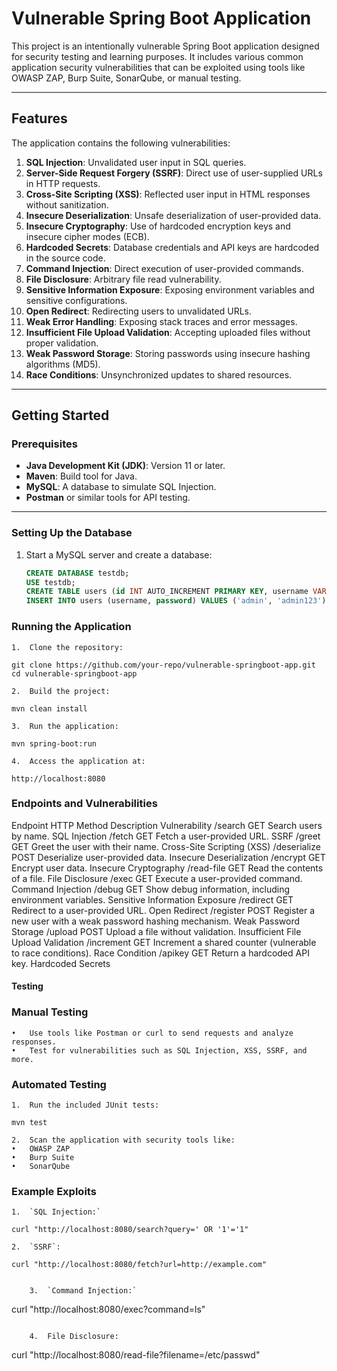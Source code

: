 
# Vulnerable Spring Boot Application

This project is an intentionally vulnerable Spring Boot application designed for security testing and learning purposes. It includes various common application security vulnerabilities that can be exploited using tools like OWASP ZAP, Burp Suite, SonarQube, or manual testing.

---

## Features

The application contains the following vulnerabilities:

1. **SQL Injection**: Unvalidated user input in SQL queries.
2. **Server-Side Request Forgery (SSRF)**: Direct use of user-supplied URLs in HTTP requests.
3. **Cross-Site Scripting (XSS)**: Reflected user input in HTML responses without sanitization.
4. **Insecure Deserialization**: Unsafe deserialization of user-provided data.
5. **Insecure Cryptography**: Use of hardcoded encryption keys and insecure cipher modes (ECB).
6. **Hardcoded Secrets**: Database credentials and API keys are hardcoded in the source code.
7. **Command Injection**: Direct execution of user-provided commands.
8. **File Disclosure**: Arbitrary file read vulnerability.
9. **Sensitive Information Exposure**: Exposing environment variables and sensitive configurations.
10. **Open Redirect**: Redirecting users to unvalidated URLs.
11. **Weak Error Handling**: Exposing stack traces and error messages.
12. **Insufficient File Upload Validation**: Accepting uploaded files without proper validation.
13. **Weak Password Storage**: Storing passwords using insecure hashing algorithms (MD5).
14. **Race Conditions**: Unsynchronized updates to shared resources.

---

## Getting Started

### Prerequisites

- **Java Development Kit (JDK)**: Version 11 or later.
- **Maven**: Build tool for Java.
- **MySQL**: A database to simulate SQL Injection.
- **Postman** or similar tools for API testing.

---

### Setting Up the Database

1. Start a MySQL server and create a database:
   ```sql
   CREATE DATABASE testdb;
   USE testdb;
   CREATE TABLE users (id INT AUTO_INCREMENT PRIMARY KEY, username VARCHAR(255), password VARCHAR(255));
   INSERT INTO users (username, password) VALUES ('admin', 'admin123');
   ```

### Running the Application

	1.	Clone the repository:

```
git clone https://github.com/your-repo/vulnerable-springboot-app.git
cd vulnerable-springboot-app
```

	2.	Build the project:
```
mvn clean install
```

	3.	Run the application:
```
mvn spring-boot:run
```

	4.	Access the application at:
```
http://localhost:8080
```
### Endpoints and Vulnerabilities

Endpoint	HTTP Method	Description	Vulnerability
/search	GET	Search users by name.	SQL Injection
/fetch	GET	Fetch a user-provided URL.	SSRF
/greet	GET	Greet the user with their name.	Cross-Site Scripting (XSS)
/deserialize	POST	Deserialize user-provided data.	Insecure Deserialization
/encrypt	GET	Encrypt user data.	Insecure Cryptography
/read-file	GET	Read the contents of a file.	File Disclosure
/exec	GET	Execute a user-provided command.	Command Injection
/debug	GET	Show debug information, including environment variables.	Sensitive Information Exposure
/redirect	GET	Redirect to a user-provided URL.	Open Redirect
/register	POST	Register a new user with a weak password hashing mechanism.	Weak Password Storage
/upload	POST	Upload a file without validation.	Insufficient File Upload Validation
/increment	GET	Increment a shared counter (vulnerable to race conditions).	Race Condition
/apikey	GET	Return a hardcoded API key.	Hardcoded Secrets

#### Testing

### Manual Testing

	•	Use tools like Postman or curl to send requests and analyze responses.
	•	Test for vulnerabilities such as SQL Injection, XSS, SSRF, and more.

### Automated Testing

	1.	Run the included JUnit tests:
```
mvn test
```

	2.	Scan the application with security tools like:
	•	OWASP ZAP
	•	Burp Suite
	•	SonarQube

### Example Exploits

	1.	`SQL Injection:`
```
curl "http://localhost:8080/search?query=' OR '1'='1"
```

	2.	`SSRF`:
```
curl "http://localhost:8080/fetch?url=http://example.com"


	3.	`Command Injection:`
```
curl "http://localhost:8080/exec?command=ls"
```

	4.	File Disclosure:
```
curl "http://localhost:8080/read-file?filename=/etc/passwd"
```


